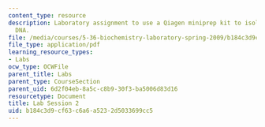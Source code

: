 ```yaml
---
content_type: resource
description: Laboratory assignment to use a Qiagen miniprep kit to isolate plasmid
  DNA.
file: /media/courses/5-36-biochemistry-laboratory-spring-2009/b184c3d9cf63c6a6a5232d5033699cc5_ses2.pdf
file_type: application/pdf
learning_resource_types:
- Labs
ocw_type: OCWFile
parent_title: Labs
parent_type: CourseSection
parent_uid: 6d2f04eb-8a5c-c8b9-30f3-ba5006d83d16
resourcetype: Document
title: Lab Session 2
uid: b184c3d9-cf63-c6a6-a523-2d5033699cc5
---
```


